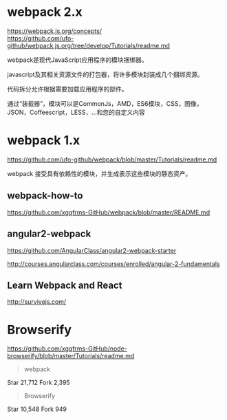 # webpack 2.x  

https://webpack.js.org/concepts/  
https://github.com/ufo-github/webpack.js.org/tree/develop/Tutorials/readme.md  

webpack是现代JavaScript应用程序的模块捆绑器。

javascript及其相关资源文件的打包器，将许多模块封装成几个捆绑资源。

代码拆分允许根据需要加载应用程序的部件。

通过“装载器”，模块可以是CommonJs，AMD，ES6模块，CSS，图像，JSON，Coffeescript，LESS，...和您的自定义内容


# webpack 1.x  

https://github.com/ufo-github/webpack/blob/master/Tutorials/readme.md  

webpack 接受具有依赖性的模块，并生成表示这些模块的静态资产。



## webpack-how-to

https://github.com/xgqfrms-GitHub/webpack/blob/master/README.md  


## angular2-webpack

https://github.com/AngularClass/angular2-webpack-starter

http://courses.angularclass.com/courses/enrolled/angular-2-fundamentals  


## Learn Webpack and React  
http://survivejs.com/  




# Browserify  
https://github.com/xgqfrms-GitHub/node-browserify/blob/master/Tutorials/readme.md  



> webpack  

Star 21,712
Fork 2,395

> Browserify  

Star 10,548
Fork 949
